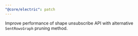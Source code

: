 ```yaml
---
"@core/electric": patch
---
```


Improve performance of shape unsubscribe API with alternative `SentRowsGraph` pruning method.
